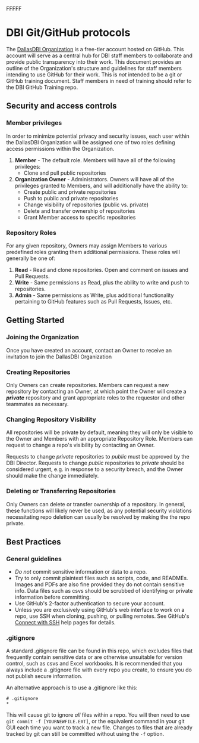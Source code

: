 FFFFF

DBI Git/GitHub protocols
========================

The [DallasDBI Organization](https://github.com/DallasDBI) is a free-tier account hosted on GitHub. This account will serve as a central hub for DBI staff members to collaborate and provide public transparency into their work. This document provides an outline of the Organization's structure and guidelines for staff members intending to use GitHub for their work. This is *not* intended to be a git or GitHub training document. Staff members in need of training should refer to the DBI GitHub Training repo.

Security and access controls
----------------------------

### Member privileges

In order to minimize potential privacy and security issues, each user within the DallasDBI Organization will be assigned one of two roles defining access permissions within the Organization.

1. **Member** - The default role. Members will have all of the following privileges:
    - Clone and pull public repositories
2. **Organization Owner** - Administrators. Owners will have all of the privileges granted to Members, and will additionally have the ability to:
    - Create public and private repositories
    - Push to public and private repositories
    - Change visibility of repositories (public vs. private)
    - Delete and transfer ownership of repositories
    - Grant Member access to specific repositories
 
### Repository Roles

For any given repository, Owners may assign Members to various predefined roles granting them additional permissions. These roles will generally be one of:

1. **Read** - Read and clone repositories. Open and comment on issues and Pull Requests.
2. **Write** - Same permissions as Read, plus the ability to write and push to repositories.
3. **Admin** - Same permissions as Write, plus additional functionality pertaining to GitHub features such as Pull Requests, Issues, etc.

Getting Started
---------------

### Joining the Organization

Once you have created an account, contact an Owner to receive an invitation to join the DallasDBI Organization

### Creating Repositories

Only Owners can create repositories. Members can request a new repository by contacting an Owner, at which point the Owner will create a ***private*** repository and grant appropriate roles to the requestor and other teammates as necessary.

### Changing Repository Visibility

All repositories will be private by default, meaning they will only be visible to the Owner and Members with an appropriate Repository Role. Members can request to change a repo's visibility by contacting an Owner.

Requests to change *private* repositories to *public* must be approved by the DBI Director. Requests to change *public* repositories to *private* should be considered urgent, e.g. in response to a security breach, and the Owner should make the change immediately.

### Deleting or Transferring Repositories

Only Owners can delete or transfer ownership of a repository. In general, these functions will likely never be used, as any potential security violations necessitating repo deletion can usually be resolved by making the the repo private.

Best Practices
--------------

### General guidelines

- *Do not* commit sensitive information or data to a repo.
- Try to only commit plaintext files such as scripts, code, and READMEs. Images and PDFs are also fine provided they do not contain sensitive info. Data files such as csvs should be scrubbed of identifying or private information before committing.
- Use GitHub's 2-factor authentication to secure your account.
- Unless you are exclusively using GitHub's web interface to work on a repo, use SSH when cloning, pushing, or pulling remotes. See GitHub's [Connect with SSH](https://docs.github.com/en/authentication/connecting-to-github-with-ssh/about-ssh) help pages for details.

### .gitignore

A standard .gitignore file can be found in this repo, which excludes files that frequently contain sensitive data or are otherwise unsuitable for version control, such as csvs and Excel workbooks. It is recommended that you always include a .gitignore file with every repo you create, to ensure you do not publish secure information.

An alternative approach is to use a .gitignore like this:

    # .gitignore
    *
    
This will cause git to ignore *all* files within a repo. You will then need to use `git commit -f [YOURNEWFILE.EXT]`, or the equivalent command in your git GUI each time you want to track a new file. Changes to files that are already tracked by git can still be committed without using the `-f` option.

